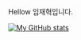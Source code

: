 Hellow
임재혁입니다.

[![My GitHub stats](https://github-readme-stats.vercel.app/api?username=ChungGyeon)](https://github.com/ChungGyeon/github-readme-stats)